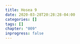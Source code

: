 ```yaml
---
title: Hosea 9
date: 2020-03-28T20:28:28-04:00
categories: []
tags: []
chapter: "009"
inprogress: false
---
```


